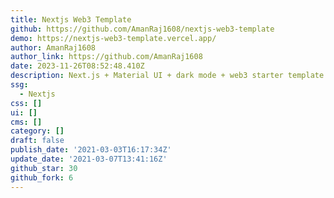 ```yaml
---
title: Nextjs Web3 Template
github: https://github.com/AmanRaj1608/nextjs-web3-template
demo: https://nextjs-web3-template.vercel.app/
author: AmanRaj1608
author_link: https://github.com/AmanRaj1608
date: 2023-11-26T08:52:48.410Z
description: Next.js + Material UI + dark mode + web3 starter template
ssg:
  - Nextjs
css: []
ui: []
cms: []
category: []
draft: false
publish_date: '2021-03-03T16:17:34Z'
update_date: '2021-03-07T13:41:16Z'
github_star: 30
github_fork: 6
---
```

